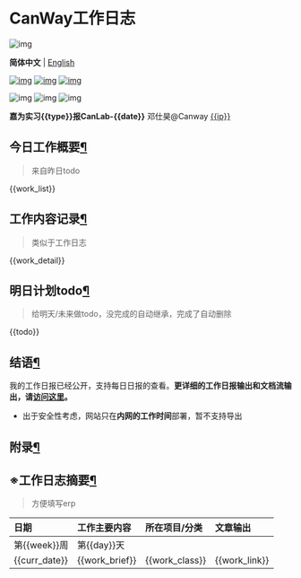 # CanWay工作日志

![img](https://static.cwoa.net/d7c920db68254e858dc40e9064a8d4b2.png)

**简体中文** | [English](https://docs.dancehole.cn/Project/实习/dailyReportHandler/template/template/readme_en.md)

[![img](https://img.shields.io/badge/Blog-dancehole-orange?style=flat&logo=microdotblog&logoColor=white&labelColor=blue)](http://10.10.41.235:8000/) [![img](https://img.shields.io/badge/Gitee-dancehole-orange?style=flat&logo=gitee&logoColor=red&labelColor=white)](https://gitee.com/dancehole) [![img](https://img.shields.io/badge/Github-dancehole-orange?style=flat&logo=github&logoColor=white&labelColor=grey)](https://github.com/dancehole)

![img](https://img.shields.io/badge/%E5%85%A5%E8%81%8C%E5%98%89%E4%B8%BA-%E7%AC%AC%7B%7Bweek%7D%7D%E5%91%A8-yellow) ![img](https://img.shields.io/badge/%E5%B7%A5%E4%BD%9C%E6%97%A5%E6%8A%A5-%E7%AC%AC%7B%7Bday%7D%7D%E5%A4%A9-blue) ![img](https://img.shields.io/badge/%7B%7Bcurr_date%7D%7D-%E5%B7%A5%E4%BD%9C%7B%7Btype%7D%7D%E6%8A%A5-green)



**嘉为实习{{type}}报CanLab-{{date}}**
邓仕昊@Canway
[{{ip}}](https://docs.dancehole.cn/Project/实习/dailyReportHandler/template/template/{{ip}})

## 今日工作概要[¶](https://docs.dancehole.cn/Project/实习/dailyReportHandler/template/template/#_1)

> 来自昨日todo

{{work_list}}

## 工作内容记录[¶](https://docs.dancehole.cn/Project/实习/dailyReportHandler/template/template/#_2)

> 类似于工作日志

{{work_detail}}

## 明日计划todo[¶](https://docs.dancehole.cn/Project/实习/dailyReportHandler/template/template/#todo)

> 给明天/未来做todo，没完成的自动继承，完成了自动删除

{{todo}}

## 结语[¶](https://docs.dancehole.cn/Project/实习/dailyReportHandler/template/template/#_3)

我的工作日报已经公开，支持每日日报的查看。**更详细的工作日报输出和文档流输出，请[访问这里](https://docs.dancehole.cn/Project/实习/dailyReportHandler/template/template/{{ip}})。**

- 出于安全性考虑，网站只在**内网的工作时间**部署，暂不支持导出

## 附录[¶](https://docs.dancehole.cn/Project/实习/dailyReportHandler/template/template/#_4)

## ※工作日志摘要[¶](https://docs.dancehole.cn/Project/实习/dailyReportHandler/template/template/#_5)

> 方便填写erp

| 日期          | 工作主要内容   | 所在项目/分类  | 文章输出      |
| :------------ | :------------- | :------------- | :------------ |
| 第{{week}}周  | 第{{day}}天    |                |               |
| {{curr_date}} | {{work_brief}} | {{work_class}} | {{work_link}} |
